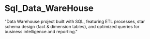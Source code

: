 # Sql_Data_WareHouse
"Data Warehouse project built with SQL, featuring ETL processes, star schema design (fact &amp; dimension tables), and optimized queries for business intelligence and reporting."
